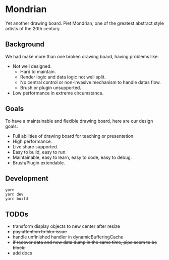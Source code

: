 # Mondrian

Yet another drawing board. Piet Mondrian, one of the greatest abstract style artists of the 20th century.

## Background

We had make more than one broken drawing board, having problems like:

- Not well designed.
  - Hard to maintain.
  - Render logic and data logic not well split.
  - No central control or non-invasive mechanism to handle datas flow.
  - Brush or plugin unsupported.
- Low performance in extreme circumstance.

## Goals

To have a maintainable and flexible drawing board, here are our design goals:

- Full abilities of drawing board for teaching or presentation.
- High performance.
- Live share supported.
- Easy to build, easy to run.
- Maintainable, easy to learn, easy to code, easy to debug.
- Brush/Plugin extendable.

## Development

```
yarn
yarn dev
yarn build
```

## TODOs

- transform display objects to new center after resize
- ~~pay attention to blur issue~~
- handle unfinished handler in dynamicBufferingCache
- ~~if recover data and new data dump in the same time, pipe seem to be block.~~
- add docs